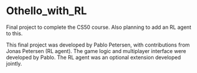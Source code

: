 # Othello_with_RL
Final project to complete the CS50 course. Also planning to add an RL agent to this.

This final project was developed by Pablo Petersen, with contributions from Jonas Petersen (RL agent). The game logic and multiplayer interface were developed by Pablo. The RL agent was an optional extension developed jointly.
